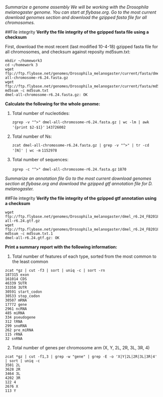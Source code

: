 _Summarize a genome assembly
We will be working with the Drosophila melanogaster genome. You can start at flybase.org. Go to the most current download genomes section and download the gzipped fasta file for all chromosomes._

##File integrity
__Verify the file integrity of the gzipped fasta file using a checksum__

First, download the most recent (last modified 10-4-18) gzipped fasta file for all chromosomes, and checksum against reposity md5sum.txt:
   
    mkdir ~/homework3
    cd ~/homework 3
    wget ftp://ftp.flybase.net/genomes/Drosophila_melanogaster/current/fasta/dmel-all-chromosome-r6.24.fasta.gz
    wget ftp://ftp.flybase.net/genomes/Drosophila_melanogaster/current/fasta/md5sum.txt
    md5sum -c md5sum.txt
    dmel-all-chromosome-r6.24.fasta.gz: OK
  
__Calculate the following for the whole genome:__
1. Total number of nucleotides:

   `zgrep -v "^>" dmel-all-chromosome-r6.24.fasta.gz | wc -lm | awk '{print $2-$1}'`
   `143726002`

2. Total number of Ns:

   `zcat dmel-all-chromosome-r6.24.fasta.gz | grep -v "^>" | tr -cd '[N]' | wc -m`
   `1152978`
    
3. Total number of sequences:

    `zgrep -c "^>" dmel-all-chromosome-r6.24.fasta.gz`
    `1870`
    
_Summarize an annotation file
Go to the most current download genomes section at flybase.org and download the gzipped gtf annotation file for D. melanogaster._

##File integrity
__Verify the file integrity of the gzipped gtf annotation using a checksum__
 
    wget ftp://ftp.flybase.net/genomes/Drosophila_melanogaster/dmel_r6.24_FB2018_05/gtf/dmel-all-r6.24.gtf.gz
    wget ftp://ftp.flybase.net/genomes/Drosophila_melanogaster/dmel_r6.24_FB2018_05/gtf/md5sum.txt
    md5sum -c md5sum.txt.1
    dmel-all-r6.24.gtf.gz: OK

__Print a summary report with the following information:__
  1. Total number of features of each type, sorted from the most common to the least common
  
    zcat *gz | cut -f3 | sort | uniq -c | sort -rn        
    187315 exon
    161014 CDS
    46339 5UTR
    33358 3UTR
    30591 start_codon
    30533 stop_codon
    30507 mRNA
    17772 gene
    2961 ncRNA
    485 miRNA
    334 pseudogene
    312 tRNA
    299 snoRNA
    262 pre_miRNA
    115 rRNA
    32 snRNA
  
  2. Total number of genes per chromosome arm (X, Y, 2L, 2R, 3L, 3R, 4)
   
    zcat *gz | cut -f1,3 | grep -w "gene" | grep -E -o 'X|Y|2L|2R|3L|3R|4' | sort | uniq -c
    3501 2L
    3628 2R
    3464 3L
    4202 3R
    122 4
    2676 X
    113 Y
